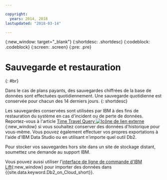 ```yaml
---

copyright:
  years: 2014, 2018
lastupdated: "2018-03-14"

---
```


<!-- Attribute definitions --> 
{:new_window: target="_blank"}
{:shortdesc: .shortdesc}
{:codeblock: .codeblock}
{:screen: .screen}
{:pre: .pre}

# Sauvegarde et restauration
{: #br}

Dans le cas de plans payants, des sauvegardes chiffrées de la base de données sont effectuées quotidiennement. Une sauvegarde quotidienne est conservée pour chacun des 14 derniers jours.
{: shortdesc}

Les sauvegardes conservées sont utilisées par IBM à des fins de restauration du système en cas d'incident ou de perte de données. Reportez-vous à l'article [Time Travel Query ![Icône de lien externe](../../icons/launch-glyph.svg "Icône de lien externe")](https://developer.ibm.com/answers/questions/426878/how-do-i-use-time-travel-query-in-db2-or-db2-on-cl.html){:new_window} si vous souhaitez conserver des données d'historique pour vous-même. Vous pouvez également effectuer vos propres exportations à l'aide d'IBM Data Studio ou en utilisant n'importe quel outil Db2.

Pour stocker vos sauvegardes hors site dans un site de stockage distant, soumettez une demande au support IBM.

Vous pouvez aussi utiliser l'[interface de ligne de commande d'IBM Lift](https://lift.ng.bluemix.net/){:new_window} pour importer des données dans {{site.data.keyword.Db2_on_Cloud_short}}.
